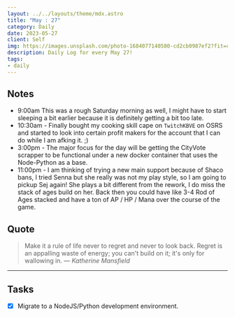 ```yaml
---
layout: ../../layouts/theme/mdx.astro
title: "May : 27"
category: Daily
date: 2023-05-27
client: Self
img: https://images.unsplash.com/photo-1684077140580-cd2cb0987ef2?fit=crop&q=85&w=1400&h=700
description: Daily Log for every May 27!
tags:
- daily
---
```


## Notes

- 9:00am This was a rough Saturday morning as well, I might have to start sleeping a bit earlier because it is definitely getting a bit too late.
- 10:30am - Finally bought my cooking skill cape on `TwitchKBVE` on OSRS and started to look into certain profit makers for the account that I can do while I am afking it. ;)
- 3:00pm - The major focus for the day will be getting the CityVote scrapper to be functional under a new docker container that uses the Node-Python as a base.
- 11:00pm - I am thinking of trying a new main support because of Shaco bans, I tried Senna but she really was not my play style, so I am going to pickup Sej again! She plays a bit different from the rework, I do miss the stack of ages build on her. Back then you could have like 3-4 Rod of Ages stacked and have a ton of AP / HP / Mana over the course of the game.

## Quote

> Make it a rule of life never to regret and never to look back. Regret is an appalling waste of energy; you can't build on it; it's only for wallowing in.
> — <cite>Katherine Mansfield</cite>

---

## Tasks

- [x] Migrate to a NodeJS/Python development environment.
